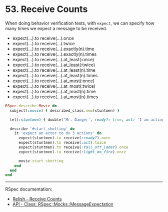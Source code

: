 # 53. Receive Counts

When doing behavior verification tests, with `expect`, we can specify how many times we expect a message to be received.

- expect(...).to receive(...).once
- expect(...).to receive(...).twice
- expect(...).to receive(...).exactly(n).time
- expect(...).to receive(...).exactly(n).times
- expect(...).to receive(...).at_least(:once)
- expect(...).to receive(...).at_least(:twice)
- expect(...).to receive(...).at_least(n).time
- expect(...).to receive(...).at_least(n).times
- expect(...).to receive(...).at_most(:once)
- expect(...).to receive(...).at_most(:twice)
- expect(...).to receive(...).at_most(n).time
- expect(...).to receive(...).at_most(n).times

```ruby
RSpec.describe Movie do
  subject(:movie) { described_class.new(stuntmen) }

  let(:stuntmen) { double('Mr. Danger', ready?: true, act: 'I am acting', fall_off_lader: 'Sure', light_on_fire: true) }

  describe '#start_shotting' do
    it 'expect an actor to do 3 actions' do
      expect(stuntmen).to receive(:ready?).once
      expect(stuntmen).to receive(:act).twice
      expect(stuntmen).to receive(:fall_off_lader).once
      expect(stuntmen).to receive(:light_on_fire).once

      movie.start_shotting
    end
  end
end
```

---

RSpec documentation:

- [Relish - Receive Counts](https://relishapp.com/rspec/rspec-mocks/v/3-12/docs/setting-constraints/receive-counts)
- [API - Class: RSpec::Mocks::MessageExpectation](https://rspec.info/documentation/3.12/rspec-mocks/RSpec/Mocks/ExampleMethods.html)
